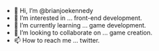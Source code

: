 - 👋 Hi, I’m @brianjoekennedy
- 👀 I’m interested in ... front-end development.
- 🌱 I’m currently learning ... game development.
- 💞️ I’m looking to collaborate on ... game creation.
- 📫 How to reach me ... twitter.

<!---
brianjoekennedy/brianjoekennedy is a ✨ special ✨ repository because its `README.md` (this file) appears on your GitHub profile.
You can click the Preview link to take a look at your changes.
--->
